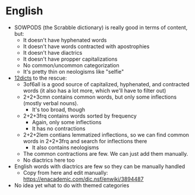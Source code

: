 # English

* SOWPODS (the Scrabble dictionary) is really good in terms of content, but:
    * It doesn't have hyphenated words
    * It doesn't have words contracted with apostrophies
    * It doesn't have diactrics
    * It doesn't have propper capitalizations
    * No common/uncommon categorization
    * It's pretty thin on neologisms like "selfie"
* [12dicts](http://wordlist.aspell.net/12dicts/) to the rescue:
    * 3of6all is a good source of capitalized, hyphenated, and contracted words (it also has a lot more, which we'll have to filter out)
    * 2+2+3cmn contains common words, but only some inflections (mostly verbal nouns).
        * It's too broad, though
    * 2+2+3frq contains words sorted by frequency
        * Again, only some inflections
        * It has no contractions
    * 2+2+2lem contians lemmatized inflections, so we can find common words in 2+2+3frq and search for inflections there
        * It also contains neologisms
    * The common contractions are few. We can just add them manually.
    * No diactrics here too
* English words with diactrics are few so they can be manually handled
    * Copy from here and edit manually: https://enacademic.com/dic.nsf/enwiki/3894487
* No idea yet what to do with themed categories
